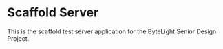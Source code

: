 # Scaffold Server

This is the scaffold test server application for the ByteLight Senior Design Project.
